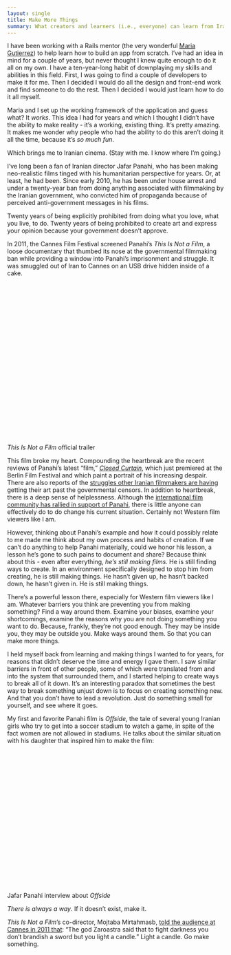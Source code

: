 ```yaml
---
layout: single
title: Make More Things
summary: What creators and learners (i.e., everyone) can learn from Iranian filmmaker and dissident Jafar Panahi.
---
```


I have been working with a Rails mentor (the very wonderful [Maria Gutierrez](https://twitter.com/mariagutierrez)) to help learn how to build an app from scratch. I’ve had an idea in mind for a couple of years, but never thought I knew quite enough to do it all on my own. I have a ten-year-long habit of downplaying my skills and abilities in this field. First, I was going to find a couple of developers to make it for me. Then I decided I would do all the design and front-end work and find someone to do the rest. Then I decided I would just learn how to do it all myself.

Maria and I set up the working framework of the application and guess what? It _works_. This idea I had for years and which I thought I didn’t have the ability to make reality - it’s a working, existing thing. It’s pretty amazing. It makes me wonder why people who had the ability to do this aren’t doing it all the time, because it’s _so much fun_.

Which brings me to Iranian cinema. (Stay with me. I know where I’m going.)

I’ve long been a fan of Iranian director Jafar Panahi, who has been making neo-realistic films tinged with his humanitarian perspective for years. Or, at least, he had been. Since early 2010, he has been under house arrest and under a twenty-year ban from doing anything associated with filmmaking by the Iranian government, who convicted him of propaganda because of perceived anti-government messages in his films.

Twenty years of being explicitly prohibited from doing what you love, what you live, to do. Twenty years of being prohibited to create art and express your opinion because your government doesn’t approve.

In 2011, the Cannes Film Festival screened Panahi’s _This Is Not a Film_, a loose documentary that thumbed its nose at the governmental filmmaking ban while providing a window into Panahi’s imprisonment and struggle. It was smuggled out of Iran to Cannes on an USB drive hidden inside of a cake.

<object width="480" height="360"><param name="movie" value="http://www.youtube.com/v/JDRkiEq9yJE?hl=en_US&amp;version=3"></param><param name="allowFullScreen" value="true"></param><param name="allowscriptaccess" value="always"></param><embed src="http://www.youtube.com/v/JDRkiEq9yJE?hl=en_US&amp;version=3" type="application/x-shockwave-flash" width="480" height="360" allowscriptaccess="always" allowfullscreen="true"></embed></object>

<p class="caption"><em>This Is Not a Film</em> official trailer</p>

This film broke my heart. Compounding the heartbreak are the recent reviews of Panahi’s latest “film,” [_Closed Curtain_](http://www.indiewire.com/article/berlin-review-haunted-by-his-characters-jafar-panahi-defies-iranian-government-again-with-cryptically-self-referential-closed-curtain), which just premiered at the Berlin Film Festival and which paint a portrait of his increasing despair. There are also reports of the [struggles other Iranian filmmakers are having](http://www.hollywoodreporter.com/news/berlin-debates-iran-jafar-panahis-420345) getting their art past the governmental censors. In addition to heartbreak, there is a deep sense of helplessness. Although the [international film community has rallied in support of Panahi](https://www.facebook.com/photo.php?fbid=10151250222421481&set=a.75118266480.83709.66424596480&type=1&theater), there is little anyone can effectively do to do change his current situation. Certainly not Western film viewers like I am.

However, thinking about Panahi’s example and how it could possibly relate to me made me think about my own process and habits of creation. If we can’t do anything to help Panahi materially, could we honor his lesson, a lesson he’s gone to such pains to document and share? Because think about this - even after everything, _he’s still making films_. He is still finding ways to create. In an environment specifically designed to stop him from creating, he is still making things. He hasn’t given up, he hasn’t backed down, he hasn’t given in. He is still making things.

There’s a powerful lesson there, especially for Western film viewers like I am. Whatever barriers you think are preventing you from making something? Find a way around them. Examine your biases, examine your shortcomings, examine the reasons why you are not doing something you want to do. Because, frankly, they’re not good enough. They may be inside you, they may be outside you. Make ways around them. So that you can make more things.

I held myself back from learning and making things I wanted to for years, for reasons that didn’t deserve the time and energy I gave them. I saw similar barriers in front of other people, some of which were translated from and into the system that surrounded them, and I started helping to create ways to break all of it down. It’s an interesting paradox that sometimes the best way to break something unjust down is to focus on creating something new. And that you don’t have to lead a revolution. Just do something small for yourself, and see where it goes.

My first and favorite Panahi film is _Offside_, the tale of several young Iranian girls who try to get into a soccer stadium to watch a game, in spite of the fact women are not allowed in stadiums. He talks about the similar situation with his daughter that inspired him to make the film:

<object width="420" height="315"><param name="movie" value="http://www.youtube.com/v/Xy8mj4EjHjw?hl=en_US&amp;version=3"></param><param name="allowFullScreen" value="true"></param><param name="allowscriptaccess" value="always"></param><embed src="http://www.youtube.com/v/Xy8mj4EjHjw?hl=en_US&amp;version=3" type="application/x-shockwave-flash" width="420" height="315" allowscriptaccess="always" allowfullscreen="true"></embed></object>

<p class="caption">Jafar Panahi interview about <em>Offside</em></p>

_There is always a way_. If it doesn’t exist, make it.

_This Is Not a Film_’s co-director, Mojtaba Mirtahmasb, [told the audience at Cannes in 2011 that](http://www.google.com/hostednews/afp/article/ALeqM5gVmCP7fYiKGuTDgv0ahl5moSN3aA?docId=CNG.c8f396debe05b37b194225d2c117d48e.3a1): “The god Zaroastra said that to fight darkness you don’t brandish a sword but you light a candle.” Light a candle. Go make something.
